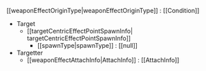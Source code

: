 [[weaponEffectOriginType|weaponEffectOriginType]] : [[Condition]]
   * Target
     * [[targetCentricEffectPointSpawnInfo| targetCentricEffectPointSpawnInfo]]
       * [[spawnType|spawnType]] : [[null]]
   * Targetter
     * [[weaponEffectAttachInfo|AttachInfo]] : [[AttachInfo]]
